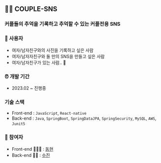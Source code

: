 ## 🫶🏻 COUPLE-SNS
### 커플들의 추억을 기록하고 추억할 수 있는 커플전용 SNS

### 🙊 사용자
- 여자/남자친구와의 사진을 기록하고 싶은 사람
- 여자/남자자친구와 둘 만의 SNS을 만들고 싶은 사람
- 여자/남자친구가 있는 사람.. 🙈

### ⏰ 개발 기간
- 2023.02 ~ 진행중

### 기술 스택
- Front-end : `JavaScript`, `React-native`
- Back-end : `Java`, `SpringBoot`, `SpringDataJPA`, `SpringSecurity`, `MySQL`, `AWS`, `Junit5`

### 👫 참여자
- Front-end 👨🏻‍💻 : [동현](https://github.com/pointehd)
- Back-end 👩‍💻 : [수진](https://github.com/tudiiii)


